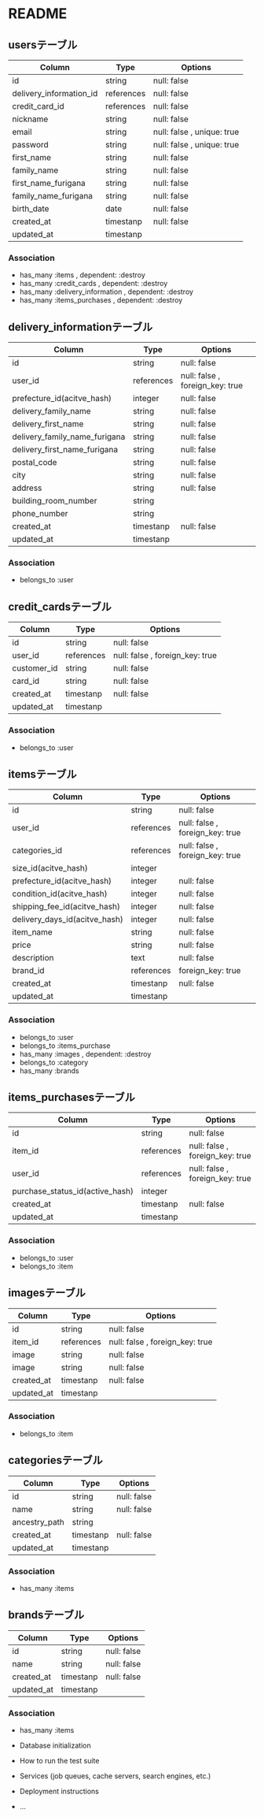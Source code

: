 # README

<!-- active_hashで作成するデータ郡については以下判断で処理 -->
<!-- テーブルは作成しない／Associationにも記述しない／Colum,Type,Optionは記述する -->

## usersテーブル
|Column|Type|Options|
|------|----|-------|
|id                             |string|null: false|
|delivery_information_id        |references|null: false|
|credit_card_id                 |references|null: false|
|nickname                       |string|null: false|
|email                          |string|null: false , unique: true|
|password                       |string|null: false , unique: true|
|first_name                     |string|null: false|
|family_name                    |string|null: false|
|first_name_furigana            |string|null: false|
|family_name_furigana           |string|null: false|
|birth_date                     |date|null: false|
|created_at                     |timestanp|null: false|
|updated_at                     |timestanp||
### Association
- has_many :items , dependent: :destroy
- has_many :credit_cards , dependent: :destroy
- has_many :delivery_information , dependent: :destroy
- has_many :items_purchases , dependent: :destroy


## delivery_informationテーブル
|Column|Type|Options|
|------|----|-------|
|id                             |string|null: false|
|user_id                        |references|null: false , foreign_key: true|
|prefecture_id(acitve_hash)     |integer|null: false|
|delivery_family_name           |string|null: false|
|delivery_first_name            |string|null: false|
|delivery_family_name_furigana  |string|null: false|
|delivery_first_name_furigana   |string|null: false|
|postal_code                    |string|null: false|
|city                           |string|null: false|
|address                        |string|null: false|
|building_room_number           |string||
|phone_number                   |string||
|created_at                     |timestanp|null: false|
|updated_at                     |timestanp||
### Association
- belongs_to :user


## credit_cardsテーブル
|Column|Type|Options|
|------|----|-------|
|id                             |string|null: false|
|user_id                        |references|null: false , foreign_key: true|
|customer_id                    |string|null: false|
|card_id                        |string|null: false|
|created_at                     |timestanp|null: false|
|updated_at                     |timestanp||
### Association
- belongs_to :user


## itemsテーブル
|Column|Type|Options|
|------|----|-------|
|id                             |string|null: false|
|user_id                        |references|null: false , foreign_key: true|
|categories_id                  |references|null: false , foreign_key: true|
|size_id(acitve_hash)           |integer||
|prefecture_id(acitve_hash)     |integer|null: false|
|condition_id(acitve_hash)      |integer|null: false|
|shipping_fee_id(acitve_hash)   |integer|null: false|
|delivery_days_id(acitve_hash)  |integer|null: false|
|item_name                      |string|null: false|
|price                          |string|null: false|
|description                    |text|null: false|
|brand_id                       |references|foreign_key: true|
|created_at                     |timestanp|null: false|
|updated_at                     |timestanp||
### Association
- belongs_to :user
- belongs_to :items_purchase
- has_many :images , dependent: :destroy
- belongs_to :category
- has_many :brands

## items_purchasesテーブル
|Column|Type|Options|
|------|----|-------|
|id                             |string|null: false|
|item_id                        |references|null: false , foreign_key: true|
|user_id                        |references|null: false , foreign_key: true|
|purchase_status_id(active_hash)|integer||
|created_at                     |timestanp|null: false|
|updated_at                     |timestanp||
### Association
- belongs_to :user
- belongs_to :item

## imagesテーブル
|Column|Type|Options|
|------|----|-------|
|id                             |string|null: false|
|item_id                        |references|null: false , foreign_key: true|
|image               　         |string|null: false|
|image                          |string|null: false|
|created_at                     |timestanp|null: false|
|updated_at                     |timestanp||
### Association
- belongs_to :item


## categoriesテーブル
|Column|Type|Options|
|------|----|-------|
|id                             |string|null: false|
|name                  |string|null: false|
|ancestry_path                  |string||
|created_at                     |timestanp|null: false|
|updated_at                     |timestanp||
### Association
- has_many :items

## brandsテーブル
|Column|Type|Options|
|------|----|-------|
|id                             |string|null: false|
|name                           |string|null: false|
|created_at                     |timestanp|null: false|
|updated_at                     |timestanp||
### Association
- has_many :items

* Database initialization

* How to run the test suite

* Services (job queues, cache servers, search engines, etc.)

* Deployment instructions

* ...

<!-- こっち -->